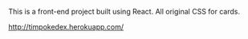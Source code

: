 This is a front-end project built using React. All original CSS for cards.

http://timpokedex.herokuapp.com/
